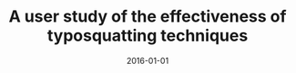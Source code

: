 ---
title: "A user study of the effectiveness of typosquatting techniques"
collection: publications
permalink: /publication/2016-01-01-A-user-study-of-the-effectiveness-of-typosquatting-techniques
date: 2016-01-01
venue: 'In the proceedings of 2016 IEEE Conference on Communications and Network Security, CNS 2016, Philadelphia, PA, USA, October 17-19, 2016'
paperurl: 'https://doi.org/10.1109/CNS.2016.7860511'
citation: ' Jeffrey Spaulding,  Ah Kang,  Shambhu Upadhyaya,  David Mohaisen, &quot;A user study of the effectiveness of typosquatting techniques.&quot; In the proceedings of 2016 IEEE Conference on Communications and Network Security, CNS 2016.'
---